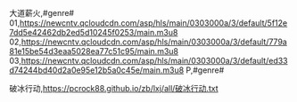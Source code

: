 大道薪火,#genre#
01,https://newcntv.qcloudcdn.com/asp/hls/main/0303000a/3/default/5f12e7dd5e42462db2ed5d10245f0253/main.m3u8
02,https://newcntv.qcloudcdn.com/asp/hls/main/0303000a/3/default/779a81e15be54d3eaa5028ea77c51c95/main.m3u8
03,https://newcntv.qcloudcdn.com/asp/hls/main/0303000a/3/default/ed33d74244bd40d2a0e95e12b5a0c45e/main.m3u8
P,#genre#

破冰行动,https://pcrock88.github.io/zb/lxj/all/破冰行动.txt
